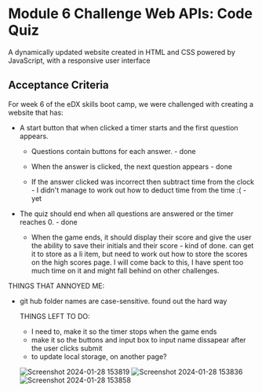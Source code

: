 # Module 6 Challenge Web APIs: Code Quiz

A dynamically updated website created in HTML and CSS powered by JavaScript, with a responsive user interface

## Acceptance Criteria

For week 6 of the eDX skills boot camp, we were challenged with creating a website that has:

* A start button that when clicked a timer starts and the first question appears.
 
  * Questions contain buttons for each answer. - done
    
  * When the answer is clicked, the next question appears - done
    
  * If the answer clicked was incorrect then subtract time from the clock - I didn't manage to work out how to deduct time from the time :( - yet

* The quiz should end when all questions are answered or the timer reaches 0. - done

  * When the game ends, it should display their score and give the user the ability to save their initials and their score - kind of done. can get it to store as a li item, but need to work out how to store the scores on the high scores page. I will come back to this, I have spent too much time on it and might fall behind on other challenges.

 THINGS THAT ANNOYED ME:

- git hub folder names are case-sensitive. found out the hard way

  THINGS LEFT TO DO:

  - I need to, make it so the timer stops when the game ends
  - make it so the buttons and input box to input name dissapear after the user clicks submit
  - to update local storage, on another page?

  ![Screenshot 2024-01-28 153819](https://github.com/Tezeroth/TimedQuiz/assets/64762171/2cc482eb-4683-42d7-88b2-4440750e5a8b)
  ![Screenshot 2024-01-28 153836](https://github.com/Tezeroth/TimedQuiz/assets/64762171/60edda08-0a57-4429-907a-9c9150f0c16c)
  ![Screenshot 2024-01-28 153858](https://github.com/Tezeroth/TimedQuiz/assets/64762171/9972a240-21ae-4767-b4fb-5a3e2ea7c625)


